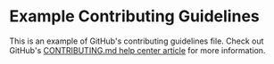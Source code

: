 # Example Contributing Guidelines


This is an example of GitHub's contributing guidelines file. Check out GitHub's [CONTRIBUTING.md help center article](https://help.github.com/articles/setting-guidelines-for-repository-contributors/) for more information.

